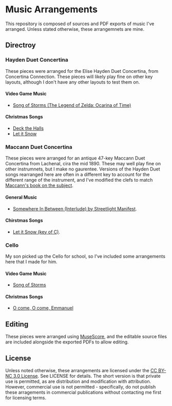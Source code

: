 # Music Arrangements

This repository is composed of sources and PDF exports of music I've arranged.
Unless stated otherwise, these arrangemnets are mine.

## Directroy

### Hayden Duet Concertina

These pieces were arranged for the Elise Hayden Duet Concertina, from
Concertina Connection.  These pieces will likely play fine on other key
layouts, although I don't have any other layouts to test them on.

#### Video Game Music

* [Song of Storms (The Legend of Zelda: Ocarina of Time)](https://github.com/Dorthu/music/blob/master/games/Song_of_Storms.pdf)

#### Christmas Songs

* [Deck the Halls](https://github.com/Dorthu/music/blob/master/christmas/Deck_The_Halls.pdf)
* [Let it Snow](https://github.com/Dorthu/music/blob/master/christmas/Let_It_Snow.pdf)

### Maccann Duet Concertina

These pieces were arranged for an antique 47-key Maccann Duet Concertina from
Lachenal, cira the mid 1890.  These may well play fine on other instrumnets,
but I make no gaurentee.  Versions of the Hayden Duet songs rearranged here are
often in a different key to account for the different range of the instrument,
and I've modified the clefs to match [Maccann's book on the
subject](https://imslp.org/wiki/Method_for_the_Chromatic_Duet_English_Concertina_%28Maccann%2C_John_Hill%29).

#### General Music

 * [Somewhere In Between (Interlude) by Streetlight Manifest](https://github.com/Dorthu/music/blob/master/wip/Somewher_In_Between%20%28Interlude%29.pdf).

#### Chirstmas Songs

 * [Let it Snow (key of C)](https://github.com/Dorthu/music/blob/master/christmas/Let_It_Snow_C.pdf).

### Cello

My son picked up the Cello for school, so I've included some arrangements here
that I made for him.

#### Video Game Music

* [Song of Storms](https://github.com/Dorthu/music/blob/master/games/Song_of_Storms_Cello.pdf)

#### Christmas Songs

* [O come, O come, Emmanuel](https://github.com/Dorthu/music/blob/master/christmas/O_come_O_come_Emmanuel_Cello.pdf)

## Editing

These pieces were arranged using [MuseScore](https://musescore.org/), and the
editable source files are included alongside the exported PDFs to allow
editing.

## License

Unless noted otherwise, these arrangements are licensed under the [CC BY-NC 3.0
License](https://creativecommons.org/licenses/by-nc/3.0/legalcode).  See
LICENSE for details.  The short version is that private use is permitted, as
are distribution and modification with attribution.  However, commercial use is
not permitted - specifically, do not publish these arragements in commercial
publications without contacting me first for licensing terms.
